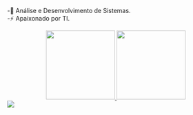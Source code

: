 -🌱 Análise e Desenvolvimento de Sistemas.
<br>
-⚡ Apaixonado por TI.


<div align="center">
  <a href="https://github.com/jonguito">
  <img height="160em" src="https://github-readme-stats.vercel.app/api?username=jonguito&show_icons=true&theme=merko&include_all_commits=true&count_private=true"/>
  <img height="160em" src="https://github-readme-stats.vercel.app/api/top-langs/?username=jonguito&layout=compact&langs_count=7&theme=merko"/>
</div>

<div> 
  <a href="https://www.linkedin.com/in/joão-victor-fernandes-2716342b0/" target="_blank">
    <img src="https://img.shields.io/badge/-LinkedIn-%230077B5?style=for-the-badge&logo=linkedin&logoColor=white" target="_blank">
  </a> 
</div>
